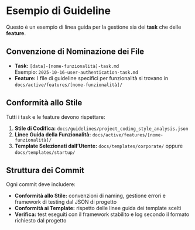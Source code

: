 # Esempio di Guideline

Questo è un esempio di linea guida per la gestione sia dei **task** che delle **feature**.

## Convenzione di Nominazione dei File
- **Task:** `[data]-[nome-funzionalità]-task.md`  
  Esempio: `2025-10-16-user-authentication-task.md`
- **Feature:** I file di guideline specifici per funzionalità si trovano in `docs/active/features/[nome-funzionalità]/`

## Conformità allo Stile
Tutti i task e le feature devono rispettare:
1. **Stile di Codifica:** `docs/guidelines/project_coding_style_analysis.json`
2. **Linee Guida della Funzionalità:** `docs/active/features/[nome-funzionalità]/`
3. **Template Selezionati dall’Utente:** `docs/templates/corporate/` oppure `docs/templates/startup/`

## Struttura dei Commit
Ogni commit deve includere:
- **Conformità allo Stile:** convenzioni di naming, gestione errori e framework di testing dal JSON di progetto
- **Conformità ai Template:** rispetto delle linee guida dei template scelti
- **Verifica:** test eseguiti con il framework stabilito e log secondo il formato richiesto dal progetto
